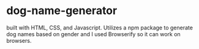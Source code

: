 # dog-name-generator
built with HTML, CSS, and Javascript. Utilizes a npm package to generate dog names based on gender and I used Browserify so it can work on browsers.
